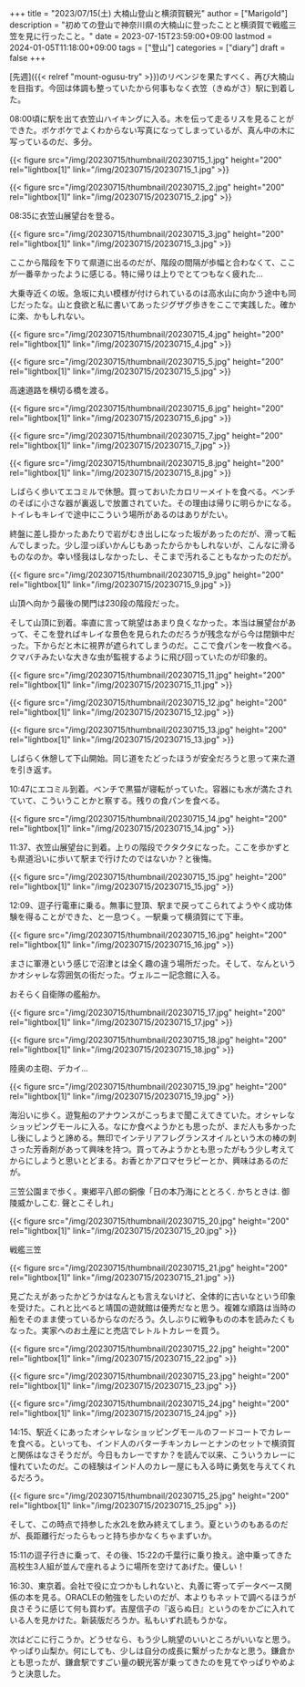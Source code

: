 +++
title = "2023/07/15(土) 大楠山登山と横須賀観光"
author = ["Marigold"]
description = "初めての登山で神奈川県の大楠山に登ったことと横須賀で戦艦三笠を見に行ったこと。"
date = 2023-07-15T23:59:00+09:00
lastmod = 2024-01-05T11:18:00+09:00
tags = ["登山"]
categories = ["diary"]
draft = false
+++

[先週]({{< relref "mount-ogusu-try" >}})のリベンジを果たすべく、再び大楠山を目指す。今回は体調も整っていたから何事もなく衣笠（きぬがさ）駅に到着した。

08:00頃に駅を出て衣笠山ハイキングに入る。木を伝って走るリスを見ることができた。ボケボケでよくわからない写真になってしまっているが、真ん中の木に写っているのだ、多分。

{{< figure src="/img/20230715/thumbnail/20230715_1.jpg" height="200" rel="lightbox[1]" link="/img/20230715/20230715_1.jpg" >}}

{{< figure src="/img/20230715/thumbnail/20230715_2.jpg" height="200" rel="lightbox[1]" link="/img/20230715/20230715_2.jpg" >}}

08:35に衣笠山展望台を登る。

{{< figure src="/img/20230715/thumbnail/20230715_3.jpg" height="200" rel="lightbox[1]" link="/img/20230715/20230715_3.jpg" >}}

ここから階段を下りて県道に出るのだが、階段の間隔が歩幅と合わなくて、ここが一番辛かったように感じる。特に帰りは上りでとてつもなく疲れた...

大乗寺近くの坂。急坂に丸い模様が付けられているのは高水山に向かう途中も同じだったな。山と食欲と私に書いてあったジグザグ歩きをここで実践した。確かに楽、かもしれない。

{{< figure src="/img/20230715/thumbnail/20230715_4.jpg" height="200" rel="lightbox[1]" link="/img/20230715/20230715_4.jpg" >}}

{{< figure src="/img/20230715/thumbnail/20230715_5.jpg" height="200" rel="lightbox[1]" link="/img/20230715/20230715_5.jpg" >}}

高速道路を横切る橋を渡る。

{{< figure src="/img/20230715/thumbnail/20230715_6.jpg" height="200" rel="lightbox[1]" link="/img/20230715/20230715_6.jpg" >}}

{{< figure src="/img/20230715/thumbnail/20230715_7.jpg" height="200" rel="lightbox[1]" link="/img/20230715/20230715_7.jpg" >}}

{{< figure src="/img/20230715/thumbnail/20230715_8.jpg" height="200" rel="lightbox[1]" link="/img/20230715/20230715_8.jpg" >}}

しばらく歩いてエコミルで休憩。買っておいたカロリーメイトを食べる。ベンチのそばに小さな器が裏返しで放置されていた。その理由は帰りに明らかになる。トイレもキレイで途中にこういう場所があるのはありがたい。

終盤に差し掛かったあたりで岩がむき出しになった坂があったのだが、滑って転んでしまった。少し湿っぽいかんじもあったからかもしれないが、こんなに滑るものなのか。幸い怪我はしなかったし、そこまで汚れることもなかったのだが。

{{< figure src="/img/20230715/thumbnail/20230715_9.jpg" height="200" rel="lightbox[1]" link="/img/20230715/20230715_9.jpg" >}}

山頂へ向かう最後の関門は230段の階段だった。

そして山頂に到着。率直に言って眺望はあまり良くなかった。本当は展望台があって、そこを登ればキレイな景色を見られたのだろうが残念ながら今は閉鎖中だった。下からだと木に視界が遮られてしまうのだ。ここで食パンを一枚食べる。クマバチみたいな大きな虫が監視するように飛び回っていたのが印象的。

{{< figure src="/img/20230715/thumbnail/20230715_11.jpg" height="200" rel="lightbox[1]" link="/img/20230715/20230715_11.jpg" >}}

{{< figure src="/img/20230715/thumbnail/20230715_12.jpg" height="200" rel="lightbox[1]" link="/img/20230715/20230715_12.jpg" >}}

{{< figure src="/img/20230715/thumbnail/20230715_13.jpg" height="200" rel="lightbox[1]" link="/img/20230715/20230715_13.jpg" >}}

しばらく休憩して下山開始。同じ道をたどったほうが安全だろうと思って来た道を引き返す。

10:47にエコミル到着。ベンチで黒猫が寝転がっていた。容器にも水が満たされていて、こういうことかと察する。残りの食パンを食べる。

{{< figure src="/img/20230715/thumbnail/20230715_14.jpg" height="200" rel="lightbox[1]" link="/img/20230715/20230715_14.jpg" >}}

11:37、衣笠山展望台に到着。上りの階段でクタクタになった。ここを歩かずとも県道沿いに歩いて駅まで行けたのではないか？と後悔。

{{< figure src="/img/20230715/thumbnail/20230715_15.jpg" height="200" rel="lightbox[1]" link="/img/20230715/20230715_15.jpg" >}}

12:09、逗子行電車に乗る。無事に登頂、駅まで戻ってこられてようやく成功体験を得ることができた、と一息つく。一駅乗って横須賀にて下車。

{{< figure src="/img/20230715/thumbnail/20230715_16.jpg" height="200" rel="lightbox[1]" link="/img/20230715/20230715_16.jpg" >}}

まさに軍港という感じで沼津とは全く趣の違う場所だった。そして、なんというかオシャレな雰囲気の街だった。ヴェルニー記念館に入る。

おそらく自衛隊の艦船か。

{{< figure src="/img/20230715/thumbnail/20230715_17.jpg" height="200" rel="lightbox[1]" link="/img/20230715/20230715_17.jpg" >}}

{{< figure src="/img/20230715/thumbnail/20230715_18.jpg" height="200" rel="lightbox[1]" link="/img/20230715/20230715_18.jpg" >}}

陸奥の主砲、デカイ...

{{< figure src="/img/20230715/thumbnail/20230715_19.jpg" height="200" rel="lightbox[1]" link="/img/20230715/20230715_19.jpg" >}}

海沿いに歩く。遊覧船のアナウンスがこっちまで聞こえてきていた。オシャレなショッピングモールに入る。なにか食べようかとも思ったが、まだ人も多かったし後にしようと諦める。無印でインテリアフレグランスオイルという木の棒の刺さった芳香剤があって興味を持つ。買ってみようかとも思ったがもう少し考えてからにしようと思いとどまる。お香とかアロマセラピーとか、興味はあるのだが。

三笠公園まで歩く。東郷平八郎の銅像「日の本乃海にととろく. かちときは. 御陵威かしこむ. 聲とこそしれ」

{{< figure src="/img/20230715/thumbnail/20230715_20.jpg" height="200" rel="lightbox[1]" link="/img/20230715/20230715_20.jpg" >}}

戦艦三笠

{{< figure src="/img/20230715/thumbnail/20230715_21.jpg" height="200" rel="lightbox[1]" link="/img/20230715/20230715_21.jpg" >}}

見ごたえがあったかどうかはなんとも言えないけど、全体的に古いなという印象を受けた。これと比べると靖国の遊就館は優秀だなと思う。複雑な順路は当時の船をそのまま使っているからなのだろう。久しぶりに戦争ものの本を読みたくもなった。実家へのお土産にと売店でレトルトカレーを買う。

{{< figure src="/img/20230715/thumbnail/20230715_22.jpg" height="200" rel="lightbox[1]" link="/img/20230715/20230715_22.jpg" >}}

{{< figure src="/img/20230715/thumbnail/20230715_23.jpg" height="200" rel="lightbox[1]" link="/img/20230715/20230715_23.jpg" >}}

{{< figure src="/img/20230715/thumbnail/20230715_24.jpg" height="200" rel="lightbox[1]" link="/img/20230715/20230715_24.jpg" >}}

14:15、駅近くにあったオシャレなショッピングモールのフードコートでカレーを食べる。といっても、インド人のバターチキンカレーとナンのセットで横須賀と関係はなさそうだが。今日もカレーですか？を読んで以来、こういうカレーに憧れていたのだ。この経験はインド人のカレー屋にも入る時に勇気を与えてくれるだろう。

{{< figure src="/img/20230715/thumbnail/20230715_25.jpg" height="200" rel="lightbox[1]" link="/img/20230715/20230715_25.jpg" >}}

そして、この時点で持参した水2Lを飲み終えてしまう。夏というのもあるのだが、長距離行だったらもっと持ち歩かなくちゃまずいか。

15:11の逗子行きに乗って、その後、15:22の千葉行に乗り換え。途中乗ってきた高校生3人組が並んで座れるように場所を空けてあげた。優しい！

16:30、東京着。会社で役に立つかもしれないと、丸善に寄ってデータベース関係の本を見る。ORACLEの勉強をしたいのだが、本よりもネットで調べるほうが良さそうに感じて何も買わず。吉屋信子の『返らぬ日』というのをかごに入れている人を見かけた。新装版だろうか。私もいずれ読もうかな。

次はどこに行こうか。どうせなら、もう少し眺望のいいところがいいなと思う。やっぱり山梨か。何にしても、少しは自分の成長に繋がったかなと思う。鎌倉かとも思ったが、鎌倉駅ですごい量の観光客が乗ってきたのを見てやっぱりやめようと決意した。
